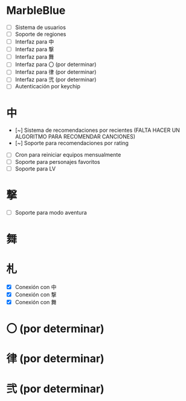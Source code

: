 # MarbleBlue
- [ ] Sistema de usuarios
- [ ] Soporte de regiones
- [ ] Interfaz para 中
- [ ] Interfaz para 撃
- [ ] Interfaz para 舞
- [ ] Interfaz para 〇 (por determinar)
- [ ] Interfaz para 律 (por determinar)
- [ ] Interfaz para 弐 (por determinar)
- [ ] Autenticación por keychip

# 中
- [~] Sistema de recomendaciones por recientes (FALTA HACER UN ALGORITMO PARA RECOMENDAR CANCIONES)
- [~] Soporte para recomendaciones por rating
- [ ] Cron para reiniciar equipos mensualmente
- [ ] Soporte para personajes favoritos
- [ ] Soporte para LV

# 撃
- [ ] Soporte para modo aventura

# 舞

# 札
- [x] Conexión con 中
- [x] Conexión con 撃
- [x] Conexión con 舞

# 〇 (por determinar)

# 律 (por determinar)

# 弐 (por determinar)